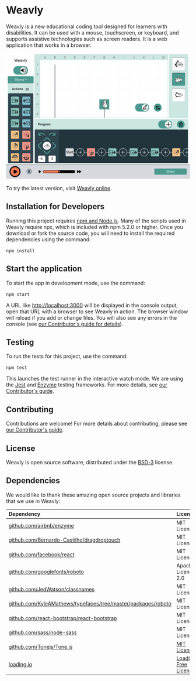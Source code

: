 # Weavly

Weavly is a new educational coding tool designed for learners with
disabilities. It can be used with a mouse, touchscreen, or keyboard,
and supports assistive technologies such as screen readers. It is a web
application that works in a browser.

![screenshot of Weavly](./inclusive-coding-env.png)

To try the latest version, visit [Weavly online](https://create.weavly.org/).

## Installation for Developers

Running this project requires [npm and Node.js](https://www.npmjs.com/get-npm).
Many of the scripts used in Weavly require npx, which is included with
npm 5.2.0 or higher. Once you download or fork the source code, you will need to
install the required dependencies using the command:

```shell
npm install
```

## Start the application

To start the app in development mode, use the command:

```shell
npm start
```

A URL like [http://localhost:3000](http://localhost:3000) will be displayed in
the console output, open that URL with a browser to see Weavly
in action. The browser window will reload if you add or change files. You will
also see any errors in the console (see [our Contributor's guide for details](./docs/contributing.md)).

## Testing

To run the tests for this project, use the command:

```shell
npm test
```

This launches the test runner in the interactive watch mode. We are using the
[Jest](https://jestjs.io/) and [Enzyme](https://airbnb.io/enzyme/) testing
frameworks. For more details, see [our Contributor's guide](./docs/contributing.md).

## Contributing

Contributions are welcome! For more details about contributing, please see
[our Contributor's guide](./docs/contributing.md).

## License

Weavly is open source software, distributed under the [BSD-3](LICENSE.txt)
license.

## Dependencies

We would like to thank these amazing open source projects and libraries that we
use in Weavly:

| Dependency | License |
| :--------- | :------ |
| [github.com/airbnb/enzyme](https://github.com/airbnb/enzyme) | MIT License |
| [github.com/Bernardo-Castilho/dragdroptouch](https://github.com/Bernardo-Castilho/dragdroptouch) | MIT License |
| [github.com/facebook/react](https://github.com/facebook/react) | MIT License |
| [github.com/googlefonts/roboto](https://github.com/googlefonts/roboto) | Apache License 2.0 |
| [github.com/JedWatson/classnames](https://github.com/JedWatson/classnames) | MIT License |
| [github.com/KyleAMathews/typefaces/tree/master/packages/roboto](https://github.com/KyleAMathews/typefaces/tree/master/packages/roboto) | MIT License |
| [github.com/react-bootstrap/react-bootstrap](https://github.com/react-bootstrap/react-bootstrap) | MIT License |
| [github.com/sass/node-sass](https://github.com/sass/node-sass) | MIT License |
| [github.com/Tonejs/Tone.js](https://github.com/Tonejs/Tone.js) | [MIT License](https://github.com/Tonejs/Tone.js/blob/dev/LICENSE.md)|
| [loading.io](https://loading.io/) | [Loading.io Free License](https://loading.io/license/#free-license) |
